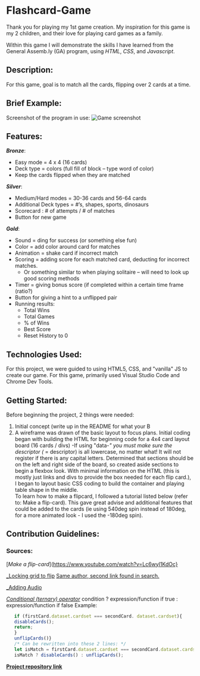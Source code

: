 # Flashcard-Game

Thank you for playing my 1st game creation. My inspiration for this game is my 2 children, and their love for playing card games as a family.  

Within this game I will demonstrate the skills I have learned from the General Assemb.ly (GA) program, using _HTML_, _CSS_, and _Javascript_.  

## Description:
For this game, goal is to match all the cards, flipping over 2 cards at a time.

## Brief Example:
Screenshot of the program in use:
![Game screenshot](https://user-images.githubusercontent.com/80013194/117393174-2ce01d80-aeb9-11eb-94a8-6557e86ccf54.png)
  
## Features:
**_Bronze_**:
* Easy mode = 4 x 4 (16 cards)
* Deck type = colors (full fill of block – type word of color)
* Keep the cards flipped when they are matched
  
**_Silver_**:
* Medium/Hard modes = 30-36 cards and 56-64 cards
* Additional Deck types = #’s, shapes, sports, dinosaurs
* Scorecard : # of attempts / # of matches
* Button for new game
  
**_Gold_**:
* Sound = ding for success (or something else fun)
* Color = add color around card for matches
* Animation = shake card if incorrect match
* Scoring = adding score for each matched card, deducting for incorrect matches.
  * Or something similar to when playing solitaire – will need to look up good scoring methods
* Timer = giving bonus score (if completed within a certain time frame (ratio?)
* Button for giving a hint to a unflipped pair
* Running results:
  * Total Wins
  * Total Games
  * % of Wins
  * Best Score
  * Reset History to 0

## Technologies Used:
For this project, we were guided to using HTML5, CSS, and "vanilla" JS to create our game.
For this game, primarily used Visual Studio Code and Chrome Dev Tools.

## Getting Started:
Before beginning the project, 2 things were needed:
1. Initial concept (write up in the README for what your B
2. A wireframe was drawn of the basic layout to focus plans.
Initial coding began with building the HTML for beginning code for a 4x4 card layout board (16 cards / divs)
-If using "data-*" you must make sure the descriptor (* = descriptor) is all lowercase, no matter what! It will not register if there is any capital letters.
Determined that sections should be on the left and right side of the board, so created aside sections to begin a flexbox look.
With minimal information on the HTML (this is mostly just links and divs to provide the box needed for each flip card.), I began to layout basic CSS coding to build the container and playing table shape in the middle.  
To learn how to make a flipcard, I followed a tutorial listed below (refer to: Make a flip-card).  This gave great advise and additional features that could be added to the cards (ie using 540deg spin instead of 180deg, for a more animated look - I used the -180deg spin).


## Contribution Guidelines:
### Sources: 
[_Make a flip-card_](https://www.youtube.com/watch?v=Lc6wyl1KdOc}

[_Locking grid to flip](https://medium.com/free-code-camp/vanilla-javascript-tutorial-build-a-memory-game-in-30-minutes-e542c4447eae) 
[Same author, second link found in search.]( https://marina-ferreira.github.io/tutorials/js/memory-game/)

[_Adding Audio](https://www.codegrepper.com/code-examples/javascript/how+to+play+sounds+vanilla+js)

[_Conditional (ternary) operator_](https://developer.mozilla.org/en-US/docs/Web/JavaScript/Reference/Operators/Conditional_Operator)
  condition ? expression/function if true : expression/function if false 
    Example:
 ```js   
    if (firstCard.dataset.cardset === secondCard. dataset.cardset){
    disableCards();
    return;
    }
    unflipCards()}
    /* Can be rewritten into these 2 lines: */
    let isMatch = firstCard.dataset.cardset === secondCard.dataset.cardset;
    isMatch ? disableCards() : unflipCards();
```    
    
 [**Project repository link**](https://github.com/aflack143/Flashcard-Game)

